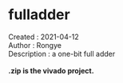 # fulladder<br />
Created : 2021-04-12<br />
Author : Rongye<br />
Description : a one-bit full adder<br />
<br />
**.zip is the vivado project.**
